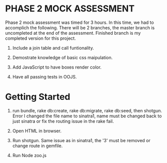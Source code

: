 
PHASE 2 MOCK ASSESSMENT
=======================

Phase 2 mock assessment was timed for 3 hours. In this time, we had to accomplich the following. There will be 2 branches, the master branch is uncompleted at the end of the assessment. Finished branch is my completed version for this project.

1) Include a join table and call funtionality.

2) Demostrate knowledge of basic css maipulation.

3) Add JavaScript to have boxes render color.

4) Have all passing tests in OOJS.

Getting Started
===============

1) run bundle, rake db:create, rake db:migrate, rake db:seed, then shotgun. Error I changed the file name to sinatra1, name must be changed back to just sinatra or fix the routing issue in the rake fail.

2) Open HTML in browser.

3) Run shotgun. Same issue as in sinatra1, the '3' must be removed or change route in gemfile.

4) Run Node zoo.js

